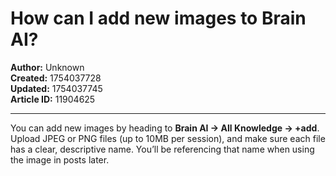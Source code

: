 # How can I add new images to Brain AI?

**Author:** Unknown  
**Created:** 1754037728  
**Updated:** 1754037745  
**Article ID:** 11904625  

---

You can add new images by heading to **Brain AI → All Knowledge → +add**. Upload JPEG or PNG files (up to 10MB per session), and make sure each file has a clear, descriptive name. You’ll be referencing that name when using the image in posts later.
